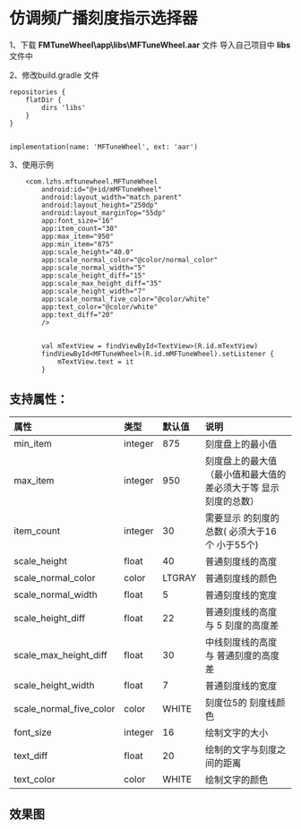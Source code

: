 # 仿调频广播刻度指示选择器

1、下载 **FMTuneWheel\app\libs\MFTuneWheel.aar** 文件  导入自己项目中 **libs** 文件中

2、修改build.gradle 文件  
```
repositories {
    flatDir {
        dirs 'libs'
    }
}


implementation(name: 'MFTuneWheel', ext: 'aar')
```
3、使用示例  
```
    <com.lzhs.mftunewheel.MFTuneWheel
        android:id="@+id/mMFTuneWheel"
        android:layout_width="match_parent"
        android:layout_height="250dp"
        android:layout_marginTop="55dp"
        app:font_size="16"
        app:item_count="30"
        app:max_item="950"
        app:min_item="875"
        app:scale_height="40.0"
        app:scale_normal_color="@color/normal_color"
        app:scale_normal_width="5"
        app:scale_height_diff="15"
        app:scale_max_height_diff="35"
        app:scale_height_width="7"
        app:scale_normal_five_color="@color/white"
        app:text_color="@color/white"
        app:text_diff="20"
        />


        val mTextView = findViewById<TextView>(R.id.mTextView)
        findViewById<MFTuneWheel>(R.id.mMFTuneWheel).setListener {
            mTextView.text = it
        }

```


## 支持属性：   

|属性 |类型|默认值|说明|  
|:--|:--|:--|:--| 
|min_item|integer|875| 刻度盘上的最小值
|max_item|integer|950|刻度盘上的最大值（最小值和最大值的差必须大于等 显示刻度的总数）
|item_count|integer|30|需要显示 的刻度的总数( 必须大于16 个 小于55个)
|scale_height|float|40|普通刻度线的高度
|scale_normal_color|color|LTGRAY|普通刻度线的颜色
|scale_normal_width|float|5|普通刻度线的宽度
|scale_height_diff|float|22|普通刻度线的高度  与  5 刻度的高度差
|scale_max_height_diff|float|30|中线刻度线的高度  与  普通刻度的高度差
|scale_height_width|float|7|普通刻度线的宽度
|scale_normal_five_color|color|WHITE|刻度位5的 刻度线颜色
|font_size|integer|16|绘制文字的大小 
|text_diff|float|20|绘制的文字与刻度之间的距离
|text_color|color|WHITE|绘制文字的颜色  
 
## 效果图
 


     
